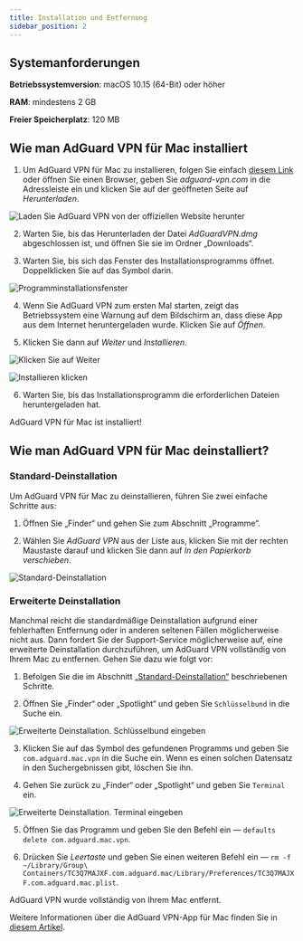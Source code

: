 ```yaml
---
title: Installation und Entfernung
sidebar_position: 2
---
```


## Systemanforderungen

**Betriebssystemversion**: macOS 10.15 (64-Bit) oder höher

**RAM**: mindestens 2 GB

**Freier Speicherplatz**: 120 MB


## Wie man AdGuard VPN für Mac installiert

1. Um AdGuard VPN für Mac zu installieren, folgen Sie einfach [diesem Link](https://agrd.io/mac_vpn) oder öffnen Sie einen Browser, geben Sie *adguard-vpn.com* in die Adressleiste ein und klicken Sie auf der geöffneten Seite auf *Herunterladen*.

![Laden Sie AdGuard VPN von der offiziellen Website herunter](https://cdn.adguardvpn.com/public/Adguard/kb/vpn-install/mac-install-en.png)

2. Warten Sie, bis das Herunterladen der Datei *AdGuardVPN.dmg* abgeschlossen ist, und öffnen Sie sie im Ordner „Downloads“.

3. Warten Sie, bis sich das Fenster des Installationsprogramms öffnet. Doppelklicken Sie auf das Symbol darin.

![Programminstallationsfenster](https://cdn.adguardvpn.com/public/Adguard/kb/vpn-install/mac-install-ru-1.png)

4. Wenn Sie AdGuard VPN zum ersten Mal starten, zeigt das Betriebssystem eine Warnung auf dem Bildschirm an, dass diese App aus dem Internet heruntergeladen wurde. Klicken Sie auf *Öffnen*.

5. Klicken Sie dann auf *Weiter* und *Installieren*.

![Klicken Sie auf Weiter](https://cdn.adguardvpn.com/public/Adguard/kb/vpn-install/mac-install-2-en.png)

![Installieren klicken](https://cdn.adguardvpn.com/public/Adguard/kb/vpn-install/mac-install-3-en.png)

6. Warten Sie, bis das Installationsprogramm die erforderlichen Dateien heruntergeladen hat.

AdGuard VPN für Mac ist installiert!


## Wie man AdGuard VPN für Mac deinstalliert?

### Standard-Deinstallation

Um AdGuard VPN für Mac zu deinstallieren, führen Sie zwei einfache Schritte aus:

1. Öffnen Sie „Finder“ und gehen Sie zum Abschnitt „Programme“.

2. Wählen Sie *AdGuard VPN* aus der Liste aus, klicken Sie mit der rechten Maustaste darauf und klicken Sie dann auf *In den Papierkorb verschieben*.

![Standard-Deinstallation](https://cdn.adguardvpn.com/public/Adguard/kb/vpn-install/mac-uninstall-1-en.png)


### Erweiterte Deinstallation

Manchmal reicht die standardmäßige Deinstallation aufgrund einer fehlerhaften Entfernung oder in anderen seltenen Fällen möglicherweise nicht aus. Dann fordert Sie der Support-Service möglicherweise auf, eine erweiterte Deinstallation durchzuführen, um AdGuard VPN vollständig von Ihrem Mac zu entfernen. Gehen Sie dazu wie folgt vor:

1. Befolgen Sie die im Abschnitt [„Standard-Deinstallation“](#how-to-uninstall-adguard-vpn-for-mac) beschriebenen Schritte.

2. Öffnen Sie „Finder“ oder „Spotlight“ und geben Sie `Schlüsselbund` in die Suche ein.

![Erweiterte Deinstallation. Schlüsselbund eingeben](https://cdn.adguardvpn.com/public/Adguard/kb/vpn-install/mac-key-chain-en.png)

3. Klicken Sie auf das Symbol des gefundenen Programms und geben Sie `com.adguard.mac.vpn` in die Suche ein. Wenn es einen solchen Datensatz in den Suchergebnissen gibt, löschen Sie ihn.

4. Gehen Sie zurück zu „Finder“ oder „Spotlight“ und geben Sie `Terminal` ein.

![Erweiterte Deinstallation. Terminal eingeben](https://cdn.adguardvpn.com/public/Adguard/kb/vpn-install/mac-terminal-en.png)

5. Öffnen Sie das Programm und geben Sie den Befehl ein — `defaults delete com.adguard.mac.vpn`.

6. Drücken Sie *Leertaste* und geben Sie einen weiteren Befehl ein — `rm -f ~/Library/Group\ Containers/TC3Q7MAJXF.com.adguard.mac/Library/Preferences/TC3Q7MAJXF.com.adguard.mac.plist`.

AdGuard VPN wurde vollständig von Ihrem Mac entfernt.

Weitere Informationen über die AdGuard VPN-App für Mac finden Sie in [diesem Artikel](/adguard-vpn-for-mac/overview.md).
